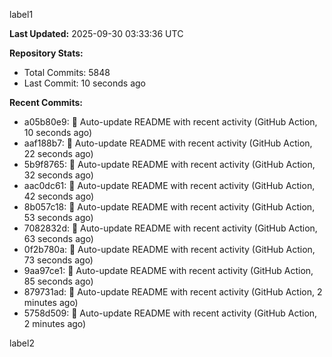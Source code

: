 
label1 
<!-- ACTIVITY_START -->
**Last Updated:** 2025-09-30 03:33:36 UTC

**Repository Stats:**
- Total Commits: 5848
- Last Commit: 10 seconds ago

**Recent Commits:**
- a05b80e9: 🤖 Auto-update README with recent activity (GitHub Action, 10 seconds ago)
- aaf188b7: 🤖 Auto-update README with recent activity (GitHub Action, 22 seconds ago)
- 5b9f8765: 🤖 Auto-update README with recent activity (GitHub Action, 32 seconds ago)
- aac0dc61: 🤖 Auto-update README with recent activity (GitHub Action, 42 seconds ago)
- 8b057c18: 🤖 Auto-update README with recent activity (GitHub Action, 53 seconds ago)
- 7082832d: 🤖 Auto-update README with recent activity (GitHub Action, 63 seconds ago)
- 0f2b780a: 🤖 Auto-update README with recent activity (GitHub Action, 73 seconds ago)
- 9aa97ce1: 🤖 Auto-update README with recent activity (GitHub Action, 85 seconds ago)
- 879731ad: 🤖 Auto-update README with recent activity (GitHub Action, 2 minutes ago)
- 5758d509: 🤖 Auto-update README with recent activity (GitHub Action, 2 minutes ago)
<!-- ACTIVITY_END -->

label2
